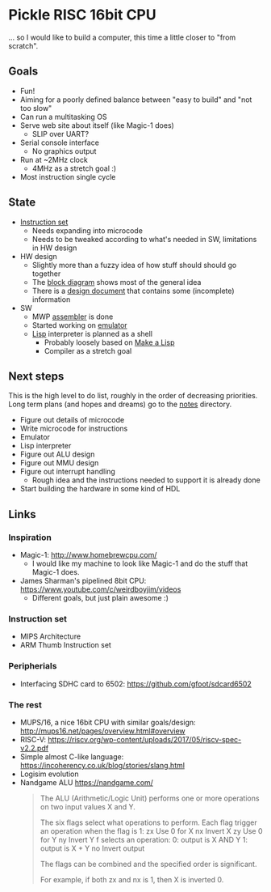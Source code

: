 # Pickle RISC 16bit CPU

... so I would like to build a computer, this time a little closer to "from scratch".

## Goals
- Fun!
- Aiming for a poorly defined balance between "easy to build" and "not too slow"
- Can run a multitasking OS
- Serve web site about itself (like Magic-1 does)
    - SLIP over UART?
- Serial console interface
    - No graphics output
- Run at ~2MHz clock
    - 4MHz as a stretch goal :)
- Most instruction single cycle

## State
- [Instruction set](http://htmlpreview.github.io/?https://github.com/bluecube/pickle_risc/blob/master/instruction_set.html)
    - Needs expanding into microcode
    - Needs to be tweaked according to what's needed in SW, limitations in HW design
- HW design
    - Slightly more than a fuzzy idea of how stuff should should go together
    - The [block diagram](block_diagram.svg) shows most of the general idea
    - There is a [design document](design.md) that contains some (incomplete) information
- SW
    - MWP [assembler](assembler/) is done
    - Started working on [emulator](emulator-rs/)
    - [Lisp](notes/lisp.md) interpreter is planned as a shell
        - Probably loosely based on [Make a Lisp](https://github.com/kanaka/mal/blob/master/process/guide.md)
        - Compiler as a stretch goal

## Next steps
This is the high level to do list, roughly in the order of decreasing priorities.
Long term plans (and hopes and dreams) go to the [notes](notes/) directory.

- Figure out details of microcode
- Write microcode for instructions
- Emulator
- Lisp interpreter
- Figure out ALU design
- Figure out MMU design
- Figure out interrupt handling
    - Rough idea and the instructions needed to support it is already done
- Start building the hardware in some kind of HDL

## Links
### Inspiration
- Magic-1: http://www.homebrewcpu.com/
    - I would like my machine to look like Magic-1 and do the stuff that Magic-1 does.
- James Sharman's pipelined 8bit CPU: https://www.youtube.com/c/weirdboyjim/videos
    - Different goals, but just plain awesome :)

### Instruction set
- MIPS Architecture
- ARM Thumb Instruction set

### Peripherials
- Interfacing SDHC card to 6502: https://github.com/gfoot/sdcard6502

### The rest
- MUPS/16, a nice 16bit CPU with similar goals/design: http://mups16.net/pages/overview.html#overview
- RISC-V: https://riscv.org/wp-content/uploads/2017/05/riscv-spec-v2.2.pdf
- Simple almost C-like language: https://incoherency.co.uk/blog/stories/slang.html
- Logisim evolution
- Nandgame ALU https://nandgame.com/
    > The ALU (Arithmetic/Logic Unit) performs one or more operations on two input values X and Y.
    >
    > The six flags select what operations to perform. Each flag trigger an operation when the flag is 1:
    > zx	Use 0 for X
    > nx	Invert X
    > zy	Use 0 for Y
    > ny	Invert Y
    > f	selects an operation:
    > 0: output is X AND Y
    > 1: output is X + Y
    > no	Invert output
    >
    > The flags can be combined and the specified order is significant.
    >
    > For example, if both zx and nx is 1, then X is inverted 0.
